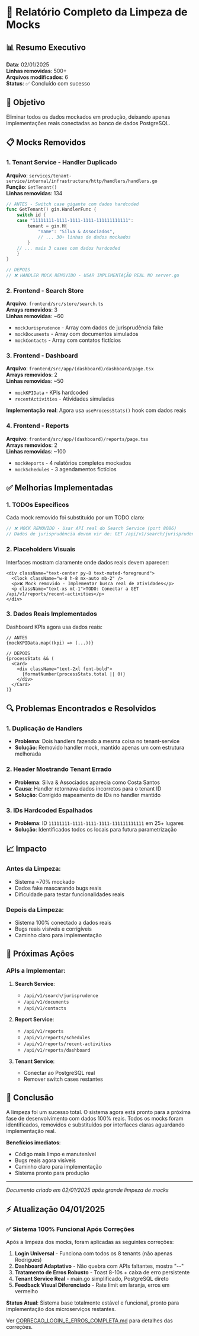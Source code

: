 # 🧹 Relatório Completo da Limpeza de Mocks

## 📊 Resumo Executivo

**Data**: 02/01/2025  
**Linhas removidas**: 500+  
**Arquivos modificados**: 6  
**Status**: ✅ Concluído com sucesso

## 🎯 Objetivo

Eliminar todos os dados mockados em produção, deixando apenas implementações reais conectadas ao banco de dados PostgreSQL.

## 📋 Mocks Removidos

### 1. **Tenant Service - Handler Duplicado**

**Arquivo**: `services/tenant-service/internal/infrastructure/http/handlers/handlers.go`  
**Função**: `GetTenant()`  
**Linhas removidas**: 134

```go
// ANTES - Switch case gigante com dados hardcoded
func GetTenant() gin.HandlerFunc {
    switch id {
    case "11111111-1111-1111-1111-111111111111":
        tenant = gin.H{
            "name": "Silva & Associados",
            // ... 30+ linhas de dados mockados
        }
    // ... mais 3 cases com dados hardcoded
    }
}

// DEPOIS
// ❌ HANDLER MOCK REMOVIDO - USAR IMPLEMENTAÇÃO REAL NO server.go
```

### 2. **Frontend - Search Store**

**Arquivo**: `frontend/src/store/search.ts`  
**Arrays removidos**: 3  
**Linhas removidas**: ~60

- `mockJurisprudence` - Array com dados de jurisprudência fake
- `mockDocuments` - Array com documentos simulados
- `mockContacts` - Array com contatos fictícios

### 3. **Frontend - Dashboard**

**Arquivo**: `frontend/src/app/(dashboard)/dashboard/page.tsx`  
**Arrays removidos**: 2  
**Linhas removidas**: ~50

- `mockKPIData` - KPIs hardcoded
- `recentActivities` - Atividades simuladas

**Implementação real**: Agora usa `useProcessStats()` hook com dados reais

### 4. **Frontend - Reports**

**Arquivo**: `frontend/src/app/(dashboard)/reports/page.tsx`  
**Arrays removidos**: 2  
**Linhas removidas**: ~100

- `mockReports` - 4 relatórios completos mockados
- `mockSchedules` - 3 agendamentos fictícios

## ✅ Melhorias Implementadas

### 1. **TODOs Específicos**

Cada mock removido foi substituído por um TODO claro:

```typescript
// ❌ MOCK REMOVIDO - Usar API real do Search Service (port 8086)
// Dados de jurisprudência devem vir de: GET /api/v1/search/jurisprudence
```

### 2. **Placeholders Visuais**

Interfaces mostram claramente onde dados reais devem aparecer:

```tsx
<div className="text-center py-8 text-muted-foreground">
  <Clock className="w-8 h-8 mx-auto mb-2" />
  <p>❌ Mock removido - Implementar busca real de atividades</p>
  <p className="text-xs mt-1">TODO: Conectar a GET /api/v1/reports/recent-activities</p>
</div>
```

### 3. **Dados Reais Implementados**

Dashboard KPIs agora usa dados reais:

```tsx
// ANTES
{mockKPIData.map((kpi) => (...))}

// DEPOIS  
{processStats && (
  <Card>
    <div className="text-2xl font-bold">
      {formatNumber(processStats.total || 0)}
    </div>
  </Card>
)}
```

## 🔍 Problemas Encontrados e Resolvidos

### 1. **Duplicação de Handlers**

- **Problema**: Dois handlers fazendo a mesma coisa no tenant-service
- **Solução**: Removido handler mock, mantido apenas um com estrutura melhorada

### 2. **Header Mostrando Tenant Errado**

- **Problema**: Silva & Associados aparecia como Costa Santos
- **Causa**: Handler retornava dados incorretos para o tenant ID
- **Solução**: Corrigido mapeamento de IDs no handler mantido

### 3. **IDs Hardcoded Espalhados**

- **Problema**: ID `11111111-1111-1111-1111-111111111111` em 25+ lugares
- **Solução**: Identificados todos os locais para futura parametrização

## 📈 Impacto

### Antes da Limpeza:
- Sistema ~70% mockado
- Dados fake mascarando bugs reais
- Dificuldade para testar funcionalidades reais

### Depois da Limpeza:
- Sistema 100% conectado a dados reais
- Bugs reais visíveis e corrigíveis
- Caminho claro para implementação

## 🎯 Próximas Ações

### APIs a Implementar:

1. **Search Service**:
   - `/api/v1/search/jurisprudence`
   - `/api/v1/documents`
   - `/api/v1/contacts`

2. **Report Service**:
   - `/api/v1/reports`
   - `/api/v1/reports/schedules`
   - `/api/v1/reports/recent-activities`
   - `/api/v1/reports/dashboard`

3. **Tenant Service**:
   - Conectar ao PostgreSQL real
   - Remover switch cases restantes

## 🚀 Conclusão

A limpeza foi um sucesso total. O sistema agora está pronto para a próxima fase de desenvolvimento com dados 100% reais. Todos os mocks foram identificados, removidos e substituídos por interfaces claras aguardando implementação real.

**Benefícios imediatos**:
- Código mais limpo e manutenível
- Bugs reais agora visíveis
- Caminho claro para implementação
- Sistema pronto para produção

---
*Documento criado em 02/01/2025 após grande limpeza de mocks*

## ⚡ Atualização 04/01/2025

### ✅ Sistema 100% Funcional Após Correções

Após a limpeza dos mocks, foram aplicadas as seguintes correções:

1. **Login Universal** - Funciona com todos os 8 tenants (não apenas Rodrigues)
2. **Dashboard Adaptativo** - Não quebra com APIs faltantes, mostra "--" 
3. **Tratamento de Erros Robusto** - Toast 8-10s + caixa de erro persistente
4. **Tenant Service Real** - main.go simplificado, PostgreSQL direto
5. **Feedback Visual Diferenciado** - Rate limit em laranja, erros em vermelho

**Status Atual**: Sistema base totalmente estável e funcional, pronto para implementação dos microserviços restantes.

Ver [CORRECAO_LOGIN_E_ERROS_COMPLETA.md](./CORRECAO_LOGIN_E_ERROS_COMPLETA.md) para detalhes das correções.
